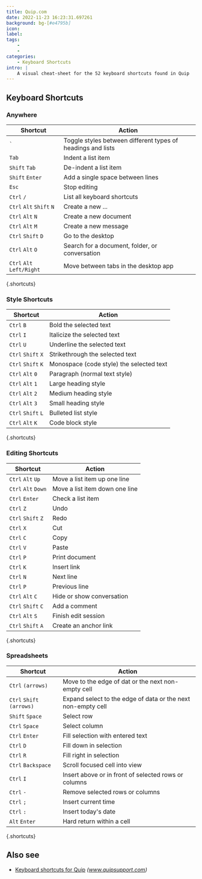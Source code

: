 ```yaml
---
title: Quip.com
date: 2022-11-23 16:23:31.697261
background: bg-[#e4795b]
icon: 
label: 
tags: 
    - 
    - 
categories:
    - Keyboard Shortcuts
intro: |
    A visual cheat-sheet for the 52 keyboard shortcuts found in Quip
---
```




Keyboard Shortcuts
------------------



### Anywhere

Shortcut | Action
---|---
<code>\`</code> | Toggle styles between different types of headings and lists
`Tab`  | Indent a list item
`Shift` `Tab`  | De-indent a list item
`Shift` `Enter`  | Add a single space between lines
`Esc`  | Stop editing
`Ctrl` `/`  | List all keyboard shortcuts
`Ctrl` `Alt` `Shift` `N`  | Create a new ...
`Ctrl` `Alt` `N`  | Create a new document
`Ctrl` `Alt` `M`  | Create a new message
`Ctrl` `Shift` `D`  | Go to the desktop
`Ctrl` `Alt` `O`  | Search for a document, folder, or conversation
`Ctrl` `Alt` `Left/Right`  | Move between tabs in the desktop app
{.shortcuts}


### Style Shortcuts

Shortcut | Action
---|---
`Ctrl` `B`  | Bold the selected text
`Ctrl` `I`  | Italicize the selected text
`Ctrl` `U`  | Underline the selected text
`Ctrl` `Shift` `X`  | Strikethrough the selected text
`Ctrl` `Shift` `K`  | Monospace (code style) the selected text
`Ctrl` `Alt` `0`  | Paragraph (normal text style)
`Ctrl` `Alt` `1`  | Large heading style
`Ctrl` `Alt` `2`  | Medium heading style
`Ctrl` `Alt` `3`  | Small heading style
`Ctrl` `Shift` `L`  | Bulleted list style
`Ctrl` `Alt` `K`  | Code block style
{.shortcuts}


### Editing Shortcuts

Shortcut | Action
---|---
`Ctrl` `Alt` `Up`  | Move a list item up one line
`Ctrl` `Alt` `Down`  | Move a list item down one line
`Ctrl` `Enter`  | Check a list item
`Ctrl` `Z`  | Undo
`Ctrl` `Shift` `Z`  | Redo
`Ctrl` `X`  | Cut
`Ctrl` `C`  | Copy
`Ctrl` `V`  | Paste
`Ctrl` `P`  | Print document
`Ctrl` `K`  | Insert link
`Ctrl` `N`  | Next line
`Ctrl` `P`  | Previous line
`Ctrl` `Alt` `C`  | Hide or show conversation
`Ctrl` `Shift` `C`  | Add a comment
`Ctrl` `Alt` `S`  | Finish edit session
`Ctrl` `Shift` `A`  | Create an anchor link
{.shortcuts}


### Spreadsheets

Shortcut | Action
---|---
`Ctrl` `(arrows)`  | Move to the edge of dat or the next non-empty cell
`Ctrl` `Shift` `(arrows)`  | Expand select to the edge of data or the next non-empty cell
`Shift` `Space`  | Select row
`Ctrl` `Space`  | Select column
`Ctrl` `Enter`  | Fill selection with entered text
`Ctrl` `D`  | Fill down in selection
`Ctrl` `R`  | Fill right in selection
`Ctrl` `Backspace`  | Scroll focused cell into view
`Ctrl` `I`  | Insert above or in front of selected rows or columns
`Ctrl` `-`  | Remove selected rows or columns
`Ctrl` `;`  | Insert current time
`Ctrl` `:`  | Insert today's date
`Alt` `Enter`  | Hard return within a cell
{.shortcuts}




Also see
--------
- [Keyboard shortcuts for Quip](https://www.quipsupport.com/hc/en-us/articles/210436306-What-are-Quip-s-keyboard-shortcuts-) _(www.quipsupport.com)_
